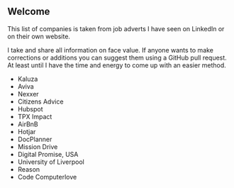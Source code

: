 ## Welcome

This list of companies is taken from job adverts I have seen on LinkedIn or on their own website.

I take and share all information on face value. If anyone wants to make corrections or additions you can suggest them using a GitHub pull request. At least until I have the time and energy to come up with an easier method.

- Kaluza 
- Aviva
- Nexxer 
- Citizens Advice
- Hubspot
- TPX Impact
- AirBnB 
- Hotjar
- DocPlanner
- Mission Drive
- Digital Promise, USA
- University of Liverpool 
- Reason
- Code Computerlove
